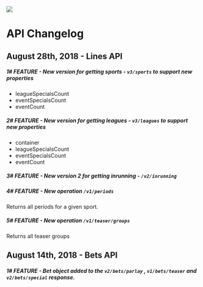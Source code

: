  [<img _ngcontent-c2="" src="https://avatars1.githubusercontent.com/u/28770833?s=88&v=4" style="background-color: transparent;">](https://ps3838api.github.io)

 
 #  **API Changelog**

## August 28th, 2018 - Lines API

##### 1# <span>FEATURE</span>  - New version for getting sports - `v3/sports` to support new properties
  + leagueSpecialsCount
  + eventSpecialsCount
  + eventCount

##### 2# <span>FEATURE</span>  - New version for getting leagues - `v3/leagues` to support new properties
  + container
  + leagueSpecialsCount
  + eventSpecialsCount
  + eventCount
  
##### 3# <span>FEATURE</span>  - New version 2 for getting inrunning - `/v2/inrunning`
  
##### 4# <span>FEATURE</span>  - New operation `/v1/periods`
  Returns all periods for a given sport.
  
##### 5# <span>FEATURE</span>  - New operation `/v1/teaser/groups`
  Returns all teaser groups
  
  
  

## August 14th, 2018 - Bets API 

##### 1# <span>FEATURE</span>  - Bet object added to the `v2/bets/parlay` , `v1/bets/teaser`  and `v2/bets/special`  response.  
